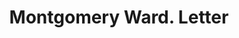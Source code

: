 ---
doi: 10.7916/D8G17BST
date_other: '1912'
date_other_textual: '1912'
form: correspondence
genre:
- Letters (correspondence)
name:
- Montgomery Ward
object_in_context_url: https://biggert.cul.columbia.edu/items/view/ave_biggert_00225
subject_hierarchical_geographic:
- Chicago, Illinois, United States
subject_name:
- Montgomery Ward
title: Montgomery Ward. Letter
sort_title: Montgomery Ward. Letter
call_number: ave_biggert_00225
coordinates:
- 41.83694444444445,-87.68472222222222
pid: ave_biggert_00225
identifiers: ave_biggert_00225
thumbnail: https://derivativo-1.library.columbia.edu/iiif/2/ldpd:345201/full/!256,256/0/native.jpg
permalink: /biggert/ave_biggert_00225/
layout: iiif-image-page
---